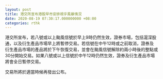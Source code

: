 ```yaml
---
layout: post
title: 港交所宣布港股早市安排視乎風暴情況
date: 2020-08-19 07:30:17.000000000 +08:00
categories: rthk
---
```


港交所宣布，若八號或以上颱風信號於早上9時仍然生效，證券市場，包括滬深股通，以及衍生產品市場早上將暫停交易。若信號在中午12時或之前取消，證券及衍生產品市場的產品將於下午恢復交易，並會在颱風信號解除約兩小時後的整點或30分開始交易。如果八號或以上信號於中午12時仍然生效，證券及衍生產品市場將會全日暫停交易。

交易所將於適當時候再發出公布。
